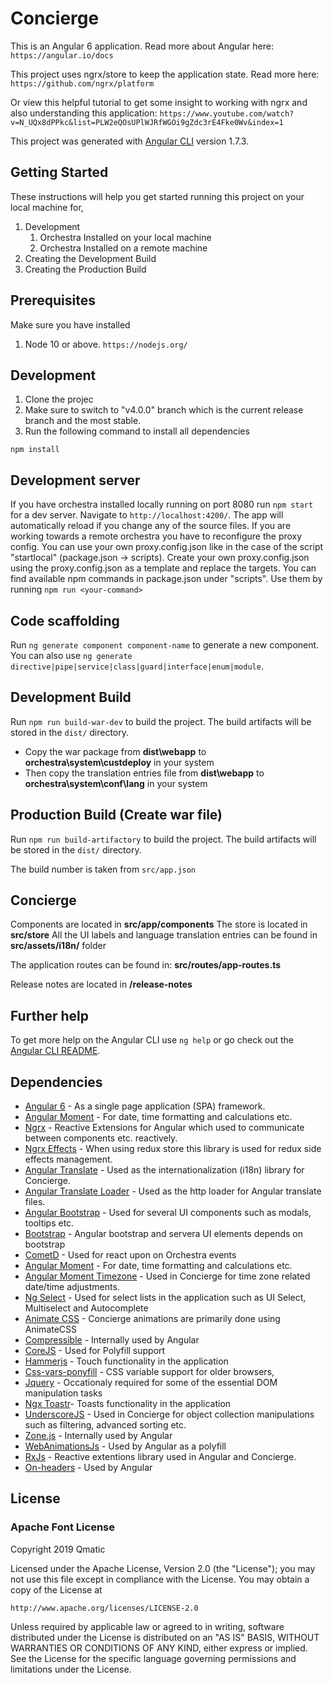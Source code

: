 # Concierge

This is an Angular 6 application. Read more about Angular here: `https://angular.io/docs`

This project uses ngrx/store to keep the application state. Read more here:
`https://github.com/ngrx/platform`

Or view this helpful tutorial to get some insight to working with ngrx and also understanding this application:
`https://www.youtube.com/watch?v=N_UQx8dPPkc&list=PLW2eQOsUPlWJRfWGOi9gZdc3rE4Fke0Wv&index=1`

This project was generated with [Angular CLI](https://github.com/angular/angular-cli) version 1.7.3.


## Getting Started

These instructions will help you get started running this project on your local machine for,
1. Development
    1. Orchestra Installed on your local machine
    2. Orchestra Installed on a remote machine
2. Creating the Development Build
3. Creating the Production Build

## Prerequisites

Make sure you have installed 
1. Node 10 or above. `https://nodejs.org/`

## Development

1. Clone the projec
2. Make sure to switch to "v4.0.0" branch which is the current release branch and the most stable.
3. Run the following command to install all dependencies

```
npm install
```

## Development server

If you have orchestra installed locally running on port 8080 run ```npm start``` for a dev server. Navigate to `http://localhost:4200/`. The app will automatically reload if you change any of the source files. 
If you are working towards a remote orchestra you have to reconfigure the proxy config. You can use your own proxy.config.json like in the case of the script "startlocal" (package.json -> scripts). Create your own proxy.config.json using the proxy.config.json as a template and replace the targets.
You can find available npm commands in package.json under "scripts".
Use them by running ```npm run <your-command>```

## Code scaffolding

Run `ng generate component component-name` to generate a new component. You can also use `ng generate directive|pipe|service|class|guard|interface|enum|module`.

## Development Build

Run `npm run build-war-dev` to build the project. The build artifacts will be stored in the `dist/` directory.

* Copy the war package from **dist\webapp** to **orchestra\system\custdeploy** in your system
* Then copy the translation entries file from **dist\webapp** to **orchestra\system\conf\lang** in your system

## Production Build (Create war file)

Run `npm run build-artifactory` to build the project. The build artifacts will be stored in the `dist/` directory.

The build number is taken from `src/app.json`

## Concierge
Components are located in **src/app/components**
The store is located in **src/store**
All the UI labels and language translation entries can be found in  **src/assets/i18n/** folder

The application routes can be found in: **src/routes/app-routes.ts**

Release notes are located in **/release-notes**
## Further help

To get more help on the Angular CLI use `ng help` or go check out the [Angular CLI README](https://github.com/angular/angular-cli/blob/master/README.md).

## Dependencies 
* [Angular 6](https://angular.io/) - As a single page application (SPA) framework.
* [Angular Moment](https://www.npmjs.com/package/angular2-moment) - For date, time formatting and calculations etc.
* [Ngrx](https://github.com/ngrx) - Reactive Extensions for Angular which used to communicate between components etc. reactively.
* [Ngrx Effects](https://github.com/ngrx/effects) - When using redux store this library is used for redux side effects management.
* [Angular Translate](https://github.com/ngx-translate/core) - Used as the internationalization (i18n) library for Concierge.
* [Angular Translate Loader](https://www.npmjs.com/package/@ngx-translate/http-loader) - Used as the http loader for Angular translate files.
* [Angular Bootstrap](https://ng-bootstrap.github.io/#/getting-started) - Used for several UI components such as modals, tooltips etc.
* [Bootstrap](https://getbootstrap.com/) - Angular bootstrap and servera UI elements depends on bootstrap 
* [CometD](https://cometd.org/) - Used for react upon on Orchestra events
* [Angular Moment](https://www.npmjs.com/package/angular2-moment) - For date, time formatting and calculations etc.
* [Angular Moment Timezone](https://www.npmjs.com/package/angular-moment-timezone) - Used in Concierge for time zone related date/time adjustments.
* [Ng Select](https://www.npmjs.com/package/@ng-select/ng-select) - Used for select lists in the application such as UI Select, Multiselect and Autocomplete 
* [Animate CSS](https://daneden.github.io/animate.css/) - Concierge animations are primarily done using AnimateCSS
* [Compressible](https://www.npmjs.com/package/compressible) - Internally used by Angular
* [CoreJS](https://www.npmjs.com/package/core-js) - Used for Polyfill support
* [Hammerjs](https://hammerjs.github.io/) - Touch functionality in the application
* [Css-vars-ponyfill](https://www.npmjs.com/package/css-vars-ponyfill) - CSS variable support for older browsers,
* [Jquery](https://www.npmjs.com/package/css-vars-ponyfill) - Occationaly required for some of the essential DOM manipulation tasks
* [Ngx Toastr](https://www.npmjs.com/package/ngx-toastr)- Toasts functionality in the application 
* [UnderscoreJS](http://underscorejs.org/) - Used in Concierge for object collection manipulations such as filtering, advanced sorting etc.
* [Zone.js](https://github.com/angular/zone.js/) - Internally used by Angular
* [WebAnimationsJs](https://www.npmjs.com/package/web-animations-js) - Used by Angular as a polyfill 
* [RxJs](https://angular.io/guide/rx-library) - Reactive extentions library used in Angular and Concierge. 
* [On-headers](https://www.npmjs.com/package/on-headers) - Used by Angular

## License

### Apache Font License
Copyright 2019 Qmatic

Licensed under the Apache License, Version 2.0 (the "License");
you may not use this file except in compliance with the License.
You may obtain a copy of the License at

    http://www.apache.org/licenses/LICENSE-2.0

Unless required by applicable law or agreed to in writing, software
distributed under the License is distributed on an "AS IS" BASIS,
WITHOUT WARRANTIES OR CONDITIONS OF ANY KIND, either express or implied.
See the License for the specific language governing permissions and
limitations under the License.

